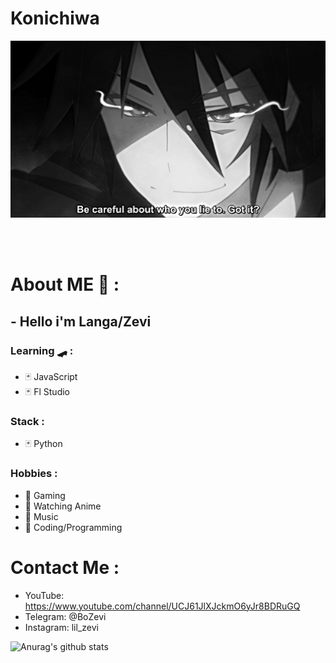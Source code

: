 # Konichiwa
<div align="center">
<img hight="300" width="700" alt="GIF" align="center" src="https://github.com/LilZevi/LilZevi/blob/main/93195.gif">
</div>

</br>
</br>
</br>


# About ME 💬 :
## -  Hello i'm Langa/Zevi
### Learning 🛹 :
- 🃏 JavaScript
- 🃏 Fl Studio
### Stack :
- 🃏 Python
### Hobbies : 
- 🎲 Gaming
- 🎲 Watching Anime
- 🎲 Music
- 🎲 Coding/Programming
# Contact Me :
- YouTube: https://www.youtube.com/channel/UCJ61JlXJckmO6yJr8BDRuGQ
- Telegram: @BoZevi
- Instagram: lil_zevi

![Anurag's github stats](https://github-readme-stats.vercel.app/api?username=LilZevi&show_icons=true&theme=dark)
